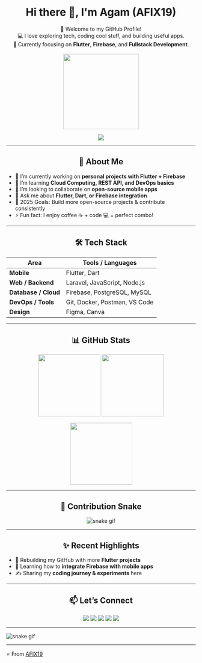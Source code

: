 <h1 align="center">Hi there 👋, I'm Agam (AFIX19)</h1>

<p align="center">
  🚀 Welcome to my GitHub Profile!<br>
  💻 I love exploring tech, coding cool stuff, and building useful apps.<br>
  🌱 Currently focusing on <b>Flutter</b>, <b>Firebase</b>, and <b>Fullstack Development</b>.<br><br>
  <img src="https://media.giphy.com/media/v1.Y2lkPTc5MGI3NjExZnp2Zmc0bzM0ZW5vbnF6cm9lOXR0NzA4b2FhcXY3ZnhmcWlhOGRiMiZlcD12MV9naWZzX3NlYXJjaCZjdD1n/ISOckXUybVfQ4/giphy.gif" width="200"/>
</p>

<p align="center">
  <img src="https://count.getloli.com/get/@AFIX19?theme=rule34" />
</p>

---

<h2 align="center">🧠 About Me</h2>

- 🔭 I’m currently working on **personal projects with Flutter + Firebase**  
- 🌱 I’m learning **Cloud Computing, REST API, and DevOps basics**  
- 👯 I’m looking to collaborate on **open-source mobile apps**  
- 💬 Ask me about **Flutter, Dart, or Firebase integration**  
- 🎯 2025 Goals: Build more open-source projects & contribute consistently  
- ⚡ Fun fact: I enjoy coffee ☕ + code 💻 = perfect combo!

---

<h2 align="center">🛠️ Tech Stack</h2>

| Area | Tools / Languages |
|------|-------------------|
| **Mobile** | Flutter, Dart |
| **Web / Backend** | Laravel, JavaScript, Node.js |
| **Database / Cloud** | Firebase, PostgreSQL, MySQL |
| **DevOps / Tools** | Git, Docker, Postman, VS Code |
| **Design** | Figma, Canva |

---

<h2 align="center">📊 GitHub Stats</h2>

<p align="center">
  <img src="https://github-readme-stats.vercel.app/api?username=AFIX19&show_icons=true&theme=tokyonight" height="165"/>
  <img src="https://github-readme-stats.vercel.app/api/top-langs/?username=AFIX19&layout=compact&theme=tokyonight" height="165"/>
</p>

<p align="center">
  <img src="https://streak-stats.demolab.com?user=AFIX19&theme=tokyonight" height="165"/>
</p>

---

<h2 align="center">🐍 Contribution Snake</h2>

<p align="center">
  <img src="https://raw.githubusercontent.com/AFIX19/AFIX19/output/github-contribution-grid-snake.svg" alt="snake gif" />
</p>

---

<h2 align="center">✨ Recent Highlights</h2>

- 🔧 Rebuilding my GitHub with more **Flutter projects**  
- 🌟 Learning how to **integrate Firebase with mobile apps**  
- ✍️ Sharing my **coding journey & experiments** here  

---

<h2 align="center">📫 Let’s Connect</h2>

<p align="center">
  <a href="https://wa.me/628xxxxxxx"><img src="https://img.shields.io/badge/Whatsapp-25D366?style=for-the-badge&logo=whatsapp&logoColor=white"/></a>
  <a href="https://www.instagram.com/masz_ikhsannn/"><img src="https://img.shields.io/badge/Instagram-E4405F?style=for-the-badge&logo=instagram&logoColor=white"/></a>
  <a href="mailto:afix19@gmail.com"><img src="https://img.shields.io/badge/Gmail-D14836?style=for-the-badge&logo=gmail&logoColor=white"/></a>
  <a href="https://linkedin.com/in/afix19"><img src="https://img.shields.io/badge/LinkedIn-0077B5?style=for-the-badge&logo=linkedin&logoColor=white"/></a>
  <a href="#"><img src="https://img.shields.io/badge/Portfolio-000000?style=for-the-badge&logo=github&logoColor=white"/></a>
</p>

---

![snake gif](https://raw.githubusercontent.com/AFIX19/AFIX19/output/github-contribution-grid-snake.svg)

---

⭐️ From [AFIX19](https://github.com/AFIX19)
